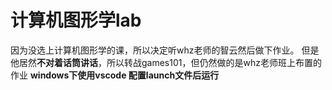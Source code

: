 # 计算机图形学lab
因为没选上计算机图形学的课，所以决定听whz老师的智云然后做下作业。
但是他居然**不对着话筒讲话**，所以转战games101，但仍然做的是whz老师班上布置的作业
**windows下使用vscode 配置launch文件后运行**
